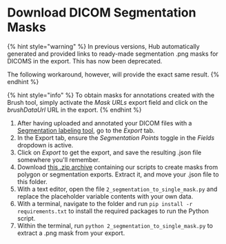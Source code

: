 # Download DICOM Segmentation Masks

{% hint style="warning" %}
In previous versions, Hub automatically generated and provided links to ready-made segmentation .png masks for DICOMS in the export. This has now been deprecated.

The following workaround, however, will provide the exact same result.
{% endhint %}

{% hint style="info" %}
To obtain masks for annotations created with the Brush tool, simply activate the _Mask URLs_ export field  and click on the _brushDataUrl_ URL in the export.
{% endhint %}

1. After having uploaded and annotated your DICOM files with a [Segmentation labeling tool](../labeling/labeling-tools/segmentation.md), go to the _Export_ tab.
2. In the Export tab, ensure the _Segmentation Points_ toggle in the _Fields_ dropdown is active.
3. Click on _Export_ to get the export, and save the resulting .json file somewhere you'll remember.
4. Download [this .zip archive](https://github.com/angoai/convert-to-single-mask/archive/refs/heads/main.zip) containing our scripts to create masks from polygon or segmentation exports. Extract it, and move your .json file to this folder.
5. With a text editor, open the file `2_segmentation_to_single_mask.py` and replace the placeholder variable contents with your own data.
6. With a terminal, navigate to the folder and run `pip install -r requirements.txt` to install the required packages to run the Python script.
7. Within the terminal, run `python 2_segmentation_to_single_mask.py` to extract a .png mask from your export.
